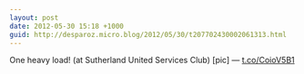 ```yaml
---
layout: post
date: 2012-05-30 15:18 +1000
guid: http://desparoz.micro.blog/2012/05/30/t207702430002061313.html
---
```

One heavy load! (at Sutherland United Services Club) [pic] — [t.co/CoioV5B1](http://t.co/CoioV5B1)
